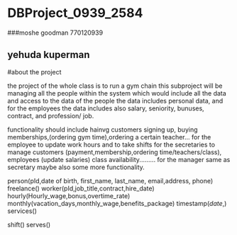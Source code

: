 # DBProject_0939_2584
###moshe goodman 770120939
## yehuda kuperman

#about the project


the project of the whole class is to run a gym chain
this subproject will be managing all the people within the system which would include all the data and access to the data of the people
the data includes personal data, and for the employees the data includes also salary, seniority, bunuses, contract, and profession/ job.

functionality should include hainvg customers signing up, buying memberships,(ordering gym time),ordering a certain teacher...
for the employee to update work hours and to take shifts
for the secretaries to manage customers (payment,membership,ordering time/teachers/class), employees (update salaries)
  class availability.........
for the manager same as secretary maybe also some more functionality.



person(pId,date of birth, first_name, last_name, email,address, phone)
  freelance()
  worker(pId,job_title,contract,hire_date)
    hourly(Hourly_wage,bonus,overtime_rate)
    monthly(vacation_days,monthly_wage,benefits_package)
timestamp(_date_,)
services()

shift()
serves()
  
